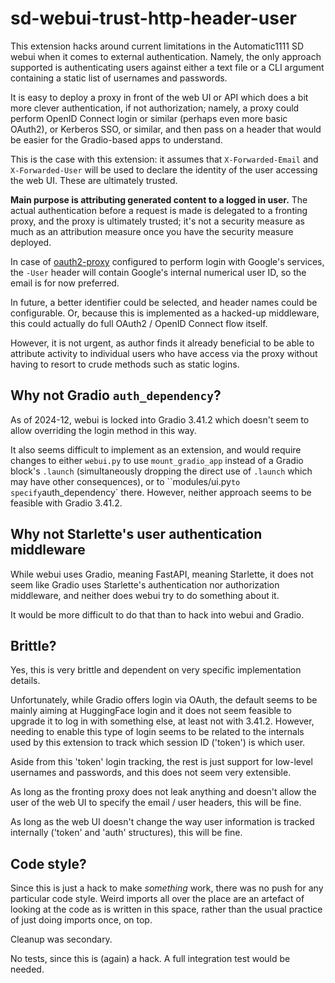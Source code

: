 # sd-webui-trust-http-header-user

This extension hacks around current limitations in the Automatic1111 SD webui
when it comes to external authentication. Namely, the only approach supported
is authenticating users against either a text file or a CLI argument containing
a static list of usernames and passwords.

It is easy to deploy a proxy in front of the web UI or API which does a bit
more clever authentication, if not authorization; namely, a proxy could perform
OpenID Connect login or similar (perhaps even more basic OAuth2), or Kerberos
SSO, or similar, and then pass on a header that would be easier for the
Gradio-based apps to understand.

This is the case with this extension: it assumes that `X-Forwarded-Email` and
`X-Forwarded-User` will be used to declare the identity of the user accessing
the web UI. These are ultimately trusted.

**Main purpose is attributing generated content to a logged in user.** The
actual authentication before a request is made is delegated to a fronting
proxy, and the proxy is ultimately trusted; it's not a security measure as much
as an attribution measure once you have the security measure deployed.

In case of [oauth2-proxy](https://oauth2-proxy.github.io/oauth2-proxy/)
configured to perform login with Google's services, the `-User` header will
contain Google's internal numerical user ID, so the email is for now
preferred.

In future, a better identifier could be selected, and header names could be
configurable. Or, because this is implemented as a hacked-up middleware, this
could actually do full OAuth2 / OpenID Connect flow itself.

However, it is not urgent, as author finds it already beneficial to be able
to attribute activity to individual users who have access via the proxy
without having to resort to crude methods such as static logins.

## Why not Gradio `auth_dependency`?

As of 2024-12, webui is locked into Gradio 3.41.2 which doesn't seem to allow
overriding the login method in this way.

It also seems difficult to implement as an extension, and would require
changes to either `webui.py` to use `mount_gradio_app` instead of a
Gradio block's `.launch` (simultaneously dropping the direct use of `.launch`
which may have other consequences), or to ``modules/ui.py` to specify
`auth_dependency` there. However, neither approach seems to be feasible with
Gradio 3.41.2.

## Why not Starlette's user authentication middleware

While webui uses Gradio, meaning FastAPI, meaning Starlette, it does not
seem like Gradio uses Starlette's authentication nor authorization middleware,
and neither does webui try to do something about it.

It would be more difficult to do that than to hack into webui and Gradio.

## Brittle?

Yes, this is very brittle and dependent on very specific implementation
details.

Unfortunately, while Gradio offers login via OAuth, the default seems to be
mainly aiming at HuggingFace login and it does not seem feasible to upgrade
it to log in with something else, at least not with 3.41.2. However, needing
to enable this type of login seems to be related to the internals used by
this extension to track which session ID ('token') is which user.

Aside from this 'token' login tracking, the rest is just support for
low-level usernames and passwords, and this does not seem very extensible.

As long as the fronting proxy does not leak anything and doesn't allow the
user of the web UI to specify the email / user headers, this will be fine.

As long as the web UI doesn't change the way user information is tracked
internally ('token' and 'auth' structures), this will be fine.

## Code style?

Since this is just a hack to make _something_ work, there was no push for
any particular code style. Weird imports all over the place are an artefact
of looking at the code as is written in this space, rather than the usual
practice of just doing imports once, on top.

Cleanup was secondary.

No tests, since this is (again) a hack. A full integration test would be
needed.

